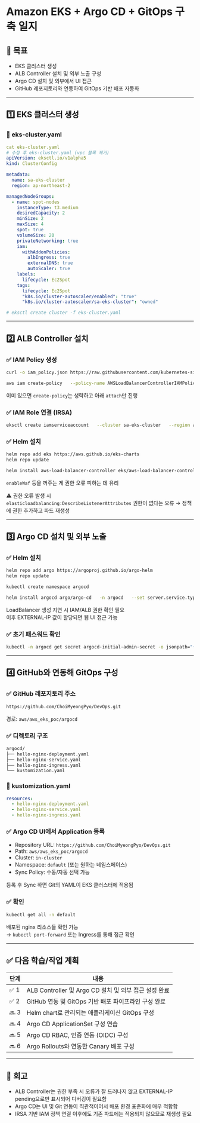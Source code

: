 
# Amazon EKS + Argo CD + GitOps 구축 일지

## 📌 목표
- EKS 클러스터 생성
- ALB Controller 설치 및 외부 노출 구성
- Argo CD 설치 및 외부에서 UI 접근
- GitHub 레포지토리와 연동하여 GitOps 기반 배포 자동화

---

## 1️⃣ EKS 클러스터 생성

### 📁 eks-cluster.yaml

```yaml
cat eks-cluster.yaml
# 수정 후 eks-cluster.yaml (vpc 블록 제거)
apiVersion: eksctl.io/v1alpha5
kind: ClusterConfig

metadata:
  name: sa-eks-cluster
  region: ap-northeast-2

managedNodeGroups:
  - name: spot-nodes
    instanceType: t3.medium
    desiredCapacity: 2
    minSize: 2
    maxSize: 4
    spot: true
    volumeSize: 20
    privateNetworking: true
    iam:
      withAddonPolicies:
        albIngress: true
        externalDNS: true
        autoScaler: true
    labels:
      lifecycle: Ec2Spot
    tags:
      lifecycle: Ec2Spot
      "k8s.io/cluster-autoscaler/enabled": "true"
      "k8s.io/cluster-autoscaler/sa-eks-cluster": "owned"
```

```bash
# eksctl create cluster -f eks-cluster.yaml
```

---

## 2️⃣ ALB Controller 설치

### ✅ IAM Policy 생성

```bash
curl -o iam_policy.json https://raw.githubusercontent.com/kubernetes-sigs/aws-load-balancer-controller/v2.6.2/docs/install/iam_policy.json

aws iam create-policy   --policy-name AWSLoadBalancerControllerIAMPolicy-Fix   --policy-document file://iam_policy.json
```

이미 있으면 `create-policy`는 생략하고 아래 `attach`만 진행

### ✅ IAM Role 연결 (IRSA)

```bash
eksctl create iamserviceaccount   --cluster sa-eks-cluster   --region ap-northeast-2   --namespace kube-system   --name aws-load-balancer-controller   --attach-policy-arn arn:aws:iam::{AWS 계정}:policy/AWSLoadBalancerControllerIAMPolicy-Fix   --approve   --override-existing-serviceaccounts
```

### ✅ Helm 설치

```bash
helm repo add eks https://aws.github.io/eks-charts
helm repo update

helm install aws-load-balancer-controller eks/aws-load-balancer-controller   -n kube-system   --set clusterName=sa-eks-cluster   --set serviceAccount.create=false   --set serviceAccount.name=aws-load-balancer-controller   --set image.repository=602401143452.dkr.ecr.ap-northeast-2.amazonaws.com/amazon/aws-load-balancer-controller   --set region=ap-northeast-2   --set vpcId=vpc-xxxxxxxxxxxxxxxxx   --set enableShield=false   --set enableWaf=false   --set enableWafv2=false
```

`enableWaf` 등을 꺼주는 게 권한 오류 피하는 데 유리

⚠️ 권한 오류 발생 시  
`elasticloadbalancing:DescribeListenerAttributes` 권한이 없다는 오류 → 정책에 권한 추가하고 파드 재생성

---

## 3️⃣ Argo CD 설치 및 외부 노출

### ✅ Helm 설치

```bash
helm repo add argo https://argoproj.github.io/argo-helm
helm repo update

kubectl create namespace argocd

helm install argocd argo/argo-cd   -n argocd   --set server.service.type=LoadBalancer   --set server.service.annotations."service\.beta\.kubernetes\.io/aws-load-balancer-scheme"="internet-facing"   --set server.service.annotations."service\.beta\.kubernetes\.io/aws-load-balancer-nlb-target-type"="ip"
```

LoadBalancer 생성 지연 시 IAM/ALB 권한 확인 필요  
이후 EXTERNAL-IP 값이 할당되면 웹 UI 접근 가능

### ✅ 초기 패스워드 확인

```bash
kubectl -n argocd get secret argocd-initial-admin-secret -o jsonpath="{.data.password}" | base64 -d
```

---

## 4️⃣ GitHub와 연동해 GitOps 구성

### ✅ GitHub 레포지토리 주소

```bash
https://github.com/ChoiMyeongPyo/DevOps.git
```

경로: `aws/aws_eks_poc/argocd`

### ✅ 디렉토리 구조

```bash
argocd/
├── hello-nginx-deployment.yaml
├── hello-nginx-service.yaml
├── hello-nginx-ingress.yaml
└── kustomization.yaml
```

### 📁 kustomization.yaml

```yaml
resources:
  - hello-nginx-deployment.yaml
  - hello-nginx-service.yaml
  - hello-nginx-ingress.yaml
```

### ✅ Argo CD UI에서 Application 등록

- Repository URL: `https://github.com/ChoiMyeongPyo/DevOps.git`
- Path: `aws/aws_eks_poc/argocd`
- Cluster: `in-cluster`
- Namespace: `default` (또는 원하는 네임스페이스)
- Sync Policy: 수동/자동 선택 가능

등록 후 Sync 하면 Git의 YAML이 EKS 클러스터에 적용됨

### ✅ 확인

```bash
kubectl get all -n default
```

배포된 nginx 리소스들 확인 가능  
→ `kubectl port-forward` 또는 Ingress를 통해 접근 확인

---

## ✅ 다음 학습/작업 계획

| 단계 | 내용 |
|------|------|
| ✅ 1 | ALB Controller 및 Argo CD 설치 및 외부 접근 설정 완료 |
| ✅ 2 | GitHub 연동 및 GitOps 기반 배포 파이프라인 구성 완료 |
| 🔜 3 | Helm chart로 관리되는 애플리케이션 GitOps 구성 |
| 🔜 4 | Argo CD ApplicationSet 구성 연습 |
| 🔜 5 | Argo CD RBAC, 인증 연동 (OIDC) 구성 |
| 🔜 6 | Argo Rollouts와 연동한 Canary 배포 구성 |

---

## 📌 회고

- ALB Controller는 권한 부족 시 오류가 잘 드러나지 않고 EXTERNAL-IP pending으로만 표시되어 디버깅이 필요함
- Argo CD는 UI 및 Git 연동이 직관적이어서 배포 환경 표준화에 매우 적합함
- IRSA 기반 IAM 정책 연결 이후에도 기존 파드에는 적용되지 않으므로 재생성 필요
